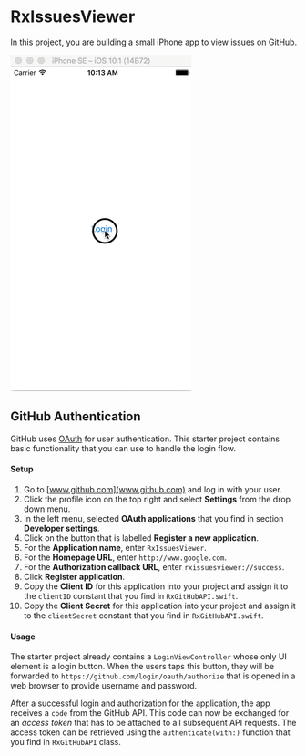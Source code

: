 # RxIssuesViewer

In this project, you are building a small iPhone app to view issues on GitHub.

![RxIssuesViewer](./resources/rxissuesviewer.gif)

## GitHub Authentication

GitHub uses [OAuth](https://developer.github.com/v3/oauth/) for user authentication. This starter project contains basic functionality that you can use to handle the login flow.


#### Setup

1. Go to [www.github.com](www.github.com) and log in with your user.
2. Click the profile icon on the top right and select **Settings** from the drop down menu.
3. In the left menu, selected **OAuth applications** that you find in section **Developer settings**. 
4. Click on the button that is labelled **Register a new application**.
5. For the **Application name**, enter `RxIssuesViewer`.  
6. For the **Homepage URL**, enter `http://www.google.com`.  
7. For the **Authorization callback URL**, enter `rxissuesviewer://success`.  
8. Click **Register application**.
9. Copy the **Client ID** for this application into your project and assign it to the `clientID` constant that you find in `RxGitHubAPI.swift`.
10. Copy the **Client Secret** for this application into your project and assign it to the `clientSecret` constant that you find in `RxGitHubAPI.swift`.


#### Usage

The starter project already contains a `LoginViewController` whose only UI element is a login button. When the users taps this button, they will be forwarded to `https://github.com/login/oauth/authorize` that is opened in a web browser to provide username and password.

After a successful login and authorization for the application, the app receives a `code` from the GitHub API. This code can now be exchanged for an _access token_ that has to be attached to all subsequent API requests. The access token can be retrieved using the `authenticate(with:)` function that you find in `RxGitHubAPI` class.
